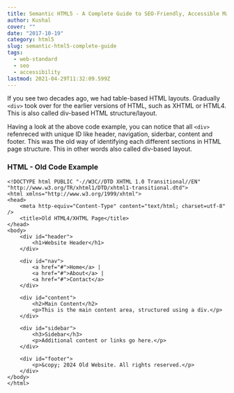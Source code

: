 ```yaml
---
title: Semantic HTML5 - A Complete Guide to SEO-Friendly, Accessible Markup
author: Kushal
cover: ""
date: "2017-10-19"
category: html5
slug: semantic-html5-complete-guide
tags:
  - web-standard
  - seo
  - accessibility
lastmod: 2021-04-29T11:32:09.599Z
---
```

If you see two decades ago, we had table-based HTML layouts. Gradually `<div>` took over for the earlier versions of HTML, such as XHTML or HTML4. This is also called div-based HTML structure/layout.
 
Having a look at the above code example, you can notice that all `<div>` refenreced with unique ID like header, navigation, siderbar, content  and footer. This was the old way of identifying each different sections in HTML page structure. This in other words also called div-based layout.

### HTML - Old Code Example
```
<!DOCTYPE html PUBLIC "-//W3C//DTD XHTML 1.0 Transitional//EN" "http://www.w3.org/TR/xhtml1/DTD/xhtml1-transitional.dtd">
<html xmlns="http://www.w3.org/1999/xhtml">
<head>
    <meta http-equiv="Content-Type" content="text/html; charset=utf-8" />
    <title>Old HTML4/XHTML Page</title>
</head>
<body>
    <div id="header">
        <h1>Website Header</h1>
    </div>
    
    <div id="nav">
        <a href="#">Home</a> | 
        <a href="#">About</a> | 
        <a href="#">Contact</a>
    </div>
    
    <div id="content">
        <h2>Main Content</h2>
        <p>This is the main content area, structured using a div.</p>
    </div>
    
    <div id="sidebar">
        <h3>Sidebar</h3>
        <p>Additional content or links go here.</p>
    </div>
    
    <div id="footer">
        <p>&copy; 2024 Old Website. All rights reserved.</p>
    </div>
</body>
</html>
```

<!--stackedit_data:
eyJoaXN0b3J5IjpbNjAwMDY2NjIyLDEwNDE5Mzk4NTksMTQ5MD
kyMjk1MCwxMTYxNTQwOTg2LDE3OTY3MDA3MTMsNDQxOTg2MzUw
LC0xOTk4NTE3MzcwXX0=
-->